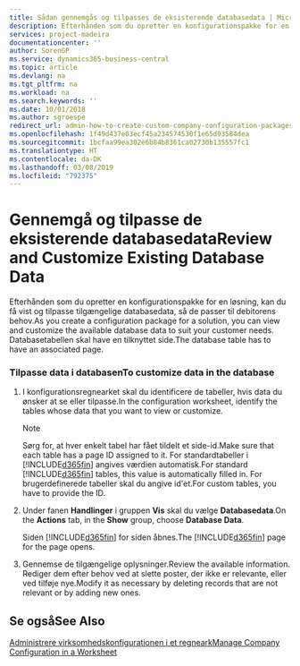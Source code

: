 ```yaml
---
title: Sådan gennemgås og tilpasses de eksisterende databasedata | Microsoft Docs
description: Efterhånden som du opretter en konfigurationspakke for en løsning, kan du få vist og tilpasse tilgængelige databasedata, så de passer til debitorens behov. Databasetabellen skal have en tilknyttet side.
services: project-madeira
documentationcenter: ''
author: SorenGP
ms.service: dynamics365-business-central
ms.topic: article
ms.devlang: na
ms.tgt_pltfrm: na
ms.workload: na
ms.search.keywords: ''
ms.date: 10/01/2018
ms.author: sgroespe
redirect_url: admin-how-to-create-custom-company-configuration-packages
ms.openlocfilehash: 1f49d437e03ecf45a234574530f1e65d93584dea
ms.sourcegitcommit: 1bcfaa99ea302e6b84b8361ca02730b135557fc1
ms.translationtype: HT
ms.contentlocale: da-DK
ms.lasthandoff: 03/08/2019
ms.locfileid: "792375"
---
```

# <a name="review-and-customize-existing-database-data"></a><span data-ttu-id="b63e3-104">Gennemgå og tilpasse de eksisterende databasedata</span><span class="sxs-lookup"><span data-stu-id="b63e3-104">Review and Customize Existing Database Data</span></span>
<span data-ttu-id="b63e3-105">Efterhånden som du opretter en konfigurationspakke for en løsning, kan du få vist og tilpasse tilgængelige databasedata, så de passer til debitorens behov.</span><span class="sxs-lookup"><span data-stu-id="b63e3-105">As you create a configuration package for a solution, you can view and customize the available database data to suit your customer needs.</span></span> <span data-ttu-id="b63e3-106">Databasetabellen skal have en tilknyttet side.</span><span class="sxs-lookup"><span data-stu-id="b63e3-106">The database table has to have an associated page.</span></span>  

### <a name="to-customize-data-in-the-database"></a><span data-ttu-id="b63e3-107">Tilpasse data i databasen</span><span class="sxs-lookup"><span data-stu-id="b63e3-107">To customize data in the database</span></span>  

1.  <span data-ttu-id="b63e3-108">I konfigurationsregnearket skal du identificere de tabeller, hvis data du ønsker at se eller tilpasse.</span><span class="sxs-lookup"><span data-stu-id="b63e3-108">In the configuration worksheet, identify the tables whose data that you want to view or customize.</span></span>  

    > [!NOTE]  
    >  <span data-ttu-id="b63e3-109">Sørg for, at hver enkelt tabel har fået tildelt et side-id.</span><span class="sxs-lookup"><span data-stu-id="b63e3-109">Make sure that each table has a page ID assigned to it.</span></span> <span data-ttu-id="b63e3-110">For standardtabeller i [!INCLUDE[d365fin](includes/d365fin_md.md)] angives værdien automatisk.</span><span class="sxs-lookup"><span data-stu-id="b63e3-110">For standard [!INCLUDE[d365fin](includes/d365fin_md.md)] tables, this value is automatically filled in.</span></span> <span data-ttu-id="b63e3-111">For brugerdefinerede tabeller skal du angive id'et.</span><span class="sxs-lookup"><span data-stu-id="b63e3-111">For custom tables, you have to provide the ID.</span></span>  

2.  <span data-ttu-id="b63e3-112">Under fanen **Handlinger** i gruppen **Vis** skal du vælge **Databasedata**.</span><span class="sxs-lookup"><span data-stu-id="b63e3-112">On the **Actions** tab, in the **Show** group, choose **Database Data**.</span></span>  

     <span data-ttu-id="b63e3-113">Siden [!INCLUDE[d365fin](includes/d365fin_md.md)] for siden åbnes.</span><span class="sxs-lookup"><span data-stu-id="b63e3-113">The [!INCLUDE[d365fin](includes/d365fin_md.md)] page for the page opens.</span></span>  

3.  <span data-ttu-id="b63e3-114">Gennemse de tilgængelige oplysninger.</span><span class="sxs-lookup"><span data-stu-id="b63e3-114">Review the available information.</span></span> <span data-ttu-id="b63e3-115">Rediger dem efter behov ved at slette poster, der ikke er relevante, eller ved tilføje nye.</span><span class="sxs-lookup"><span data-stu-id="b63e3-115">Modify it as necessary by deleting records that are not relevant or by adding new ones.</span></span>  

## <a name="see-also"></a><span data-ttu-id="b63e3-116">Se også</span><span class="sxs-lookup"><span data-stu-id="b63e3-116">See Also</span></span>  
 [<span data-ttu-id="b63e3-117">Administrere virksomhedskonfigurationen i et regneark</span><span class="sxs-lookup"><span data-stu-id="b63e3-117">Manage Company Configuration in a Worksheet</span></span>](admin-how-to-manage-company-configuration-in-a-worksheet.md)
